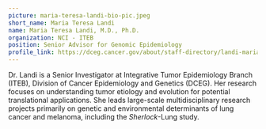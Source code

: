 ```yaml
---
picture: maria-teresa-landi-bio-pic.jpeg
short_name: Maria Teresa Landi
name: Maria Teresa Landi, M.D., Ph.D.
organization: NCI - ITEB
position: Senior Advisor for Genomic Epidemiology
profile_link: https://dceg.cancer.gov/about/staff-directory/landi-maria
---
```


Dr. Landi is a Senior Investigator at Integrative Tumor Epidemiology Branch (ITEB), Division of Cancer Epidemiology and Genetics (DCEG). Her research focuses on understanding tumor etiology and evolution for potential translational applications. She leads large-scale multidisciplinary research projects primarily on genetic and environmental determinants of lung cancer and melanoma, including the *Sherlock*-Lung study.
